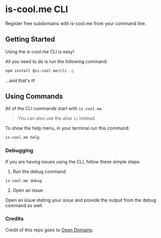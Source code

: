 # is-cool.me CLI
Register free subdomains with is-cool.me from your command line.

## Getting Started

Using the is-cool.me CLI is easy!

All you need to do is run the following command:

```bash
npm install @is-cool.me/cli -g
```

...and that's it!

## Using Commands

All of the CLI commands start with `is-cool.me`.

> You can also use the alias `ic` instead.

To show the help menu, in your terminal run this command:

```bash
is-cool.me help
```

### Debugging

If you are having issues using the CLI, follow these simple steps:

1. Run the debug command

```bash
is-cool.me debug
```

2. Open an issue

Open an issue stating your issue and provide the output from the debug command as well.
### Credits
Credit of this repo goes to <a href="https://github.com/open-domains/register">Open Domains</a>.
